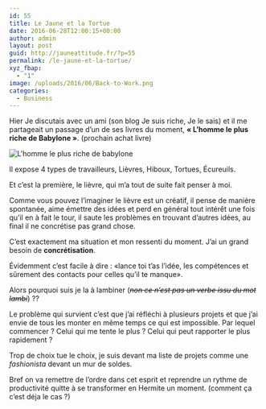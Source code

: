 ```yaml
---
id: 55
title: Le Jaune et la Tortue
date: 2016-06-28T12:00:15+00:00
author: admin
layout: post
guid: http://jauneattitude.fr/?p=55
permalink: /le-jaune-et-la-tortue/
xyz_fbap:
  - "1"
image: /uploads/2016/06/Back-to-Work.png
categories:
  - Business
---
```

Hier Je discutais avec un ami (son blog Je suis riche, Je le sais) et il me partageait un passage d&rsquo;un de ses livres du moment, **« L&rsquo;homme le plus riche de Babylone »**. (prochain achat livre)

![L'homme le plus riche de babylone](http://businessmalin.fr/uploads/2016/03/l-homme-le-plus-riche-de-babylone.jpg)
  
Il expose 4 types de travailleurs, Lièvres, Hiboux, Tortues, Écureuils.
  
Et c&rsquo;est la première, le lièvre, qui m&rsquo;a tout de suite fait penser à moi.

Comme vous pouvez l&rsquo;imaginer le lièvre est un créatif, il pense de manière spontanée, aime émettre des idées et perd en général tout intérêt une fois qu&rsquo;il en à fait le tour, il saute les problèmes en trouvant d&rsquo;autres idées, au final il ne concrétise pas grand chose.
  
C&rsquo;est exactement ma situation et mon ressenti du moment. J&rsquo;ai un grand besoin de **concrétisation**.
  
Évidemment c&rsquo;est facile à dire : «lance toi t&rsquo;as l&rsquo;idée, les compétences et sûrement des contacts pour celles qu&rsquo;il te manque».
  
Alors pourquoi suis je la à lambiner (<del><em>non ce n&rsquo;est pas un verbe issu du mot lambi</em></del>) ??
  
Le problème qui survient c&rsquo;est que j&rsquo;ai réfléchi à plusieurs projets et que j&rsquo;ai envie de tous les monter en même temps ce qui est impossible. Par lequel commencer ? Celui qui me tente le plus ? Celui qui peut rapporter le plus rapidement ?
  
Trop de choix tue le choix, je suis devant ma liste de projets comme une _fashionista_ devant un mur de soldes.
  
Bref on va remettre de l&rsquo;ordre dans cet esprit et reprendre un rythme de productivité quitte à se transformer en Hermite un moment. (comment ça c&rsquo;est déja le cas ?)

&nbsp;